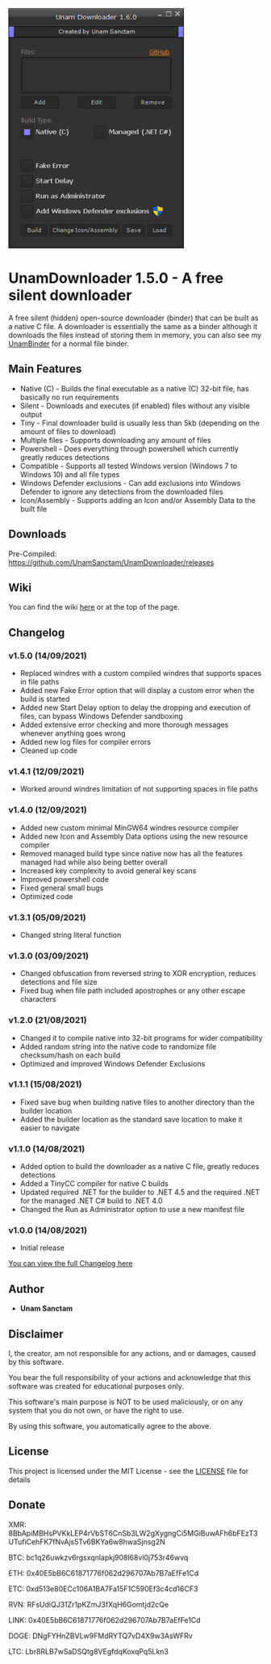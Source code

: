 
<img src="https://github.com/UnamSanctam/UnamDownloader/blob/master/UnamDownloader.png?raw=true">

# UnamDownloader 1.5.0 - A free silent downloader

A free silent (hidden) open-source downloader (binder) that can be built as a native C file. A downloader is essentially the same as a binder although it downloads the files instead of storing them in memory, you can also see my [UnamBinder](https://github.com/UnamSanctam/UnamBinder) for a normal file binder.

## Main Features

* Native (C) - Builds the final executable as a native (C) 32-bit file, has basically no run requirements
* Silent - Downloads and executes (if enabled) files without any visible output
* Tiny - Final downloader build is usually less than 5kb (depending on the amount of files to download)
* Multiple files - Supports downloading any amount of files
* Powershell - Does everything through powershell which currently greatly reduces detections
* Compatible - Supports all tested Windows version (Windows 7 to Windows 10) and all file types
* Windows Defender exclusions - Can add exclusions into Windows Defender to ignore any detections from the downloaded files
* Icon/Assembly - Supports adding an Icon and/or Assembly Data to the built file

## Downloads

Pre-Compiled: https://github.com/UnamSanctam/UnamDownloader/releases

## Wiki

You can find the wiki [here](https://github.com/UnamSanctam/UnamDownloader/wiki) or at the top of the page.

## Changelog

### v1.5.0 (14/09/2021)
* Replaced windres with a custom compiled windres that supports spaces in file paths
* Added new Fake Error option that will display a custom error when the build is started
* Added new Start Delay option to delay the dropping and execution of files, can bypass Windows Defender sandboxing
* Added extensive error checking and more thorough messages whenever anything goes wrong
* Added new log files for compiler errors
* Cleaned up code
### v1.4.1 (12/09/2021)
* Worked around windres limitation of not supporting spaces in file paths
### v1.4.0 (12/09/2021)
* Added new custom minimal MinGW64 windres resource compiler
* Added new Icon and Assembly Data options using the new resource compiler
* Removed managed build type since native now has all the features managed had while also being better overall
* Increased key complexity to avoid general key scans
* Improved powershell code
* Fixed general small bugs
* Optimized code
### v1.3.1 (05/09/2021)
* Changed string literal function
### v1.3.0 (03/09/2021)
* Changed obfuscation from reversed string to XOR encryption, reduces detections and file size
* Fixed bug when file path included apostrophes or any other escape characters
### v1.2.0 (21/08/2021)
* Changed it to compile native into 32-bit programs for wider compatibility
* Added random string into the native code to randomize file checksum/hash on each build
* Optimized and improved Windows Defender Exclusions
### v1.1.1 (15/08/2021)
* Fixed save bug when building native files to another directory than the builder location
* Added the builder location as the standard save location to make it easier to navigate
### v1.1.0 (14/08/2021)
* Added option to build the downloader as a native C file, greatly reduces detections
* Added a TinyCC compiler for native C builds
* Updated required .NET for the builder to .NET 4.5 and the required .NET for the managed .NET C# build to .NET 4.0
* Changed the Run as Administrator option to use a new manifest file
### v1.0.0 (14/08/2021)
* Initial release

[You can view the full Changelog here](CHANGELOG.md)

## Author

* **Unam Sanctam**

## Disclaimer

I, the creator, am not responsible for any actions, and or damages, caused by this software.

You bear the full responsibility of your actions and acknowledge that this software was created for educational purposes only.

This software's main purpose is NOT to be used maliciously, or on any system that you do not own, or have the right to use.

By using this software, you automatically agree to the above.

## License

This project is licensed under the MIT License - see the [LICENSE](/LICENSE) file for details

## Donate

XMR: 8BbApiMBHsPVKkLEP4rVbST6CnSb3LW2gXygngCi5MGiBuwAFh6bFEzT3UTufiCehFK7fNvAjs5Tv6BKYa6w8hwaSjnsg2N

BTC: bc1q26uwkzv6rgsxqnlapkj908l68vl0j753r46wvq

ETH: 0x40E5bB6C61871776f062d296707Ab7B7aEfFe1Cd

ETC: 0xd513e80ECc106A1BA7Fa15F1C590Ef3c4cd16CF3

RVN: RFsUdiQJ31Zr1pKZmJ3fXqH6Gomtjd2cQe

LINK: 0x40E5bB6C61871776f062d296707Ab7B7aEfFe1Cd

DOGE: DNgFYHnZBVLw9FMdRYTQ7vD4X9w3AsWFRv

LTC: Lbr8RLB7wSaDSQtg8VEgfdqKoxqPq5Lkn3
